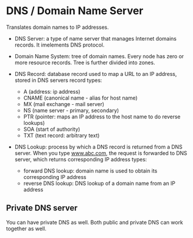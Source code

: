 # DNS / Domain Name Server
Translates domain names to IP addresses.

- DNS Server: a type of name server that manages Internet domains records. It imelements DNS protocol.
- Domain Name System: tree of domain names. Every node has zero or more resource records. Tree is further divided into zones.
- DNS Record: database record used to map a URL to an IP address, stored in DNS servers
record types:
  - A (address: ip address)
  - CNAME (canonical name - alias for host name)
  - MX (mail exchange - mail server)
  - NS (name server - primary, secondary)
  - PTR (pointer: maps an IP address to the host name to do reverse lookups)
  - SOA (start of authority)
  - TXT (text record: arbitrary text)

- DNS Lookup: process by which a DNS record is returned from a DNS server. When you type www.abc.com, the request is forwarded to DNS server, which returns corresponding IP address
types:
  - forward DNS lookup: domain name is used to obtain its corresponding IP address
  - reverse DNS lookup: DNS lookup of a domain name from an IP address


## Private DNS server
You can have private DNS as well. Both public and private DNS can work together as well.


